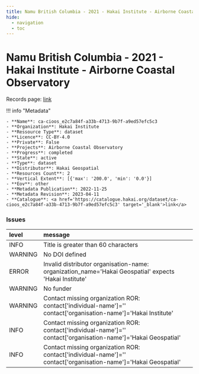 ```yaml
---
title: Namu British Columbia - 2021 - Hakai Institute - Airborne Coastal Observatory
hide:
  - navigation
  - toc
---
```


# Namu British Columbia - 2021 - Hakai Institute - Airborne Coastal Observatory

Records page: <a href='https://catalogue.hakai.org/dataset/ca-cioos_e2c7a84f-a33b-4713-9b7f-a9ed57efc5c3' target='_blank'>link</a>

<div id='map'></div>

!!! info "Metadata"
    
    - **Name**: ca-cioos_e2c7a84f-a33b-4713-9b7f-a9ed57efc5c3 
    - **Organization**: Hakai Institute 
    - **Ressource Type**: dataset 
    - **Licence**: CC-BY-4.0 
    - **Private**: False 
    - **Projects**: Airborne Coastal Observatory 
    - **Progress**: completed 
    - **State**: active 
    - **Type**: dataset 
    - **Distributor**: Hakai Geospatial 
    - **Resources Count**: 2 
    - **Vertical Extent**: [{'max': '200.0', 'min': '0.0'}] 
    - **Eov**: other 
    - **Metadata Publication**: 2022-11-25 
    - **Metadata Revision**: 2023-04-11 
    - **Catalogue**: <a href='https://catalogue.hakai.org/dataset/ca-cioos_e2c7a84f-a33b-4713-9b7f-a9ed57efc5c3' target='_blank'>link</a> 

### Issues

| level   | message                                                                                                          |
|:--------|:-----------------------------------------------------------------------------------------------------------------|
| INFO    | Title is greater than 60 characters                                                                              |
| WARNING | No DOI defined                                                                                                   |
| ERROR   | Invalid distributor organisation-name: organization_name='Hakai Geospatial' expects 'Hakai Institute'            |
| WARNING | No funder                                                                                                        |
| WARNING | Contact missing organization ROR:  contact['individual-name']='' contact['organisation-name']='Hakai Institute'  |
| INFO    | Contact missing organization ROR:  contact['individual-name']='' contact['organisation-name']='Hakai Geospatial' |
| INFO    | Contact missing organization ROR:  contact['individual-name']='' contact['organisation-name']='Hakai Geospatial' |

<script>
   document.addEventListener("DOMContentLoaded", function() {
    var map = L.map('map').setView([51.505, -125.09], 5);
    L.tileLayer('https://tile.openstreetmap.org/{z}/{x}/{y}.png', {
        maxZoom: 19,
        attribution: '&copy; <a href="http://www.openstreetmap.org/copyright">OpenStreetMap</a>'
    }).addTo(map);
    var geojsonFeature = {
        "type": "Feature",
        "properties": {
            "name" : "Namu British Columbia - 2021 - Hakai Institute - Airborne Coastal Observatory"
        },
        "geometry": {'type': 'Point', 'coordinates': [-127.9, 51.85]}
    }
    L.geoJSON(geojsonFeature).addTo(map);
   })
</script>